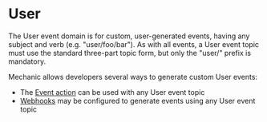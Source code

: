 # User

The User event domain is for custom, user-generated events, having any subject and verb \(e.g. "user/foo/bar"\). As with all events, a User event topic must use the standard three-part topic form, but only the "user/" prefix is mandatory.

Mechanic allows developers several ways to generate custom User events:

* The [Event action](../../../core-concepts/actions/action-types/event.md) can be used with any User event topic
* [Webhooks](../../webhooks.md) may be configured to generate events using any User event topic

